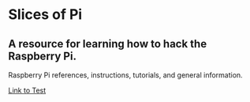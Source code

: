 # Slices of Pi

## A resource for learning how to hack the Raspberry Pi.


Raspberry Pi references, instructions, tutorials, and general information.

[Link to Test](github.com/aracnid/rpi/test.md)
